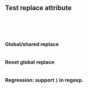 ## Test replace attribute

<?code-excerpt "basic.dart" replace="/hello/bonjour/g"?>
```
```

<?code-excerpt "basic.dart" replace="/hell(o)/b$1nj$1ur$$1$2/g"?>
```
```

<?code-excerpt "basic.dart" replace="/hel*o/$& $&/g"?>
```
```

<?code-excerpt "basic.dart" replace="/hello/$&\/bonjour/g"?>
```
```

<?code-excerpt "basic.dart" replace="/;/; \/\/!/g;/hello/bonjour/g;/(bonjour.*?)!/$1?/g"?>
```
```

### Global/shared replace

<?code-excerpt replace="/bonjour/hola/g"?>

<?code-excerpt "basic.dart" replace="/hello/bonjour/g;/world/mundo/g"?>
```
```

### Reset global replace

<?code-excerpt replace=""?>
<?code-excerpt "basic.dart" replace="/hello/bonjour/g"?>
```
```

### Regression: support `}` in regexp.

<?code-excerpt "basic.dart" replace="/([\)\}]);/$1; \/\/!/g"?>
```
```
